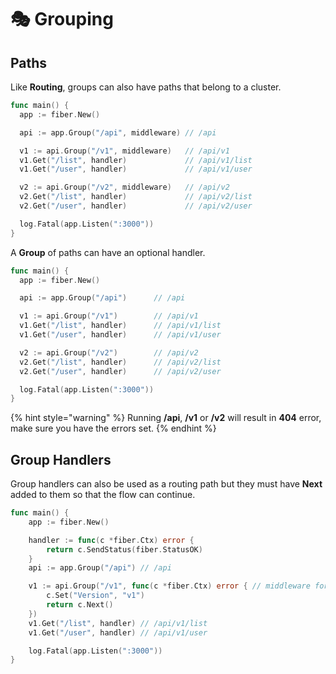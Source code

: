 # 🎭 Grouping

## Paths

Like **Routing**, groups can also have paths that belong to a cluster.

```go
func main() {
  app := fiber.New()

  api := app.Group("/api", middleware) // /api

  v1 := api.Group("/v1", middleware)   // /api/v1
  v1.Get("/list", handler)             // /api/v1/list
  v1.Get("/user", handler)             // /api/v1/user

  v2 := api.Group("/v2", middleware)   // /api/v2
  v2.Get("/list", handler)             // /api/v2/list
  v2.Get("/user", handler)             // /api/v2/user

  log.Fatal(app.Listen(":3000"))
}
```

A **Group** of paths can have an optional handler.

```go
func main() {
  app := fiber.New()

  api := app.Group("/api")      // /api

  v1 := api.Group("/v1")        // /api/v1
  v1.Get("/list", handler)      // /api/v1/list
  v1.Get("/user", handler)      // /api/v1/user

  v2 := api.Group("/v2")        // /api/v2
  v2.Get("/list", handler)      // /api/v2/list
  v2.Get("/user", handler)      // /api/v2/user

  log.Fatal(app.Listen(":3000"))
}
```

{% hint style="warning" %}
Running **/api**, **/v1** or **/v2** will result in **404** error, make sure you have the errors set.
{% endhint %}

## Group Handlers

Group handlers can also be used as a routing path but they must have **Next** added to them so that the flow can continue.

```go
func main() {
    app := fiber.New()

    handler := func(c *fiber.Ctx) error {
        return c.SendStatus(fiber.StatusOK)
    }
    api := app.Group("/api") // /api

    v1 := api.Group("/v1", func(c *fiber.Ctx) error { // middleware for /api/v1
        c.Set("Version", "v1")
        return c.Next()
    })
    v1.Get("/list", handler) // /api/v1/list
    v1.Get("/user", handler) // /api/v1/user

    log.Fatal(app.Listen(":3000"))
}
```

